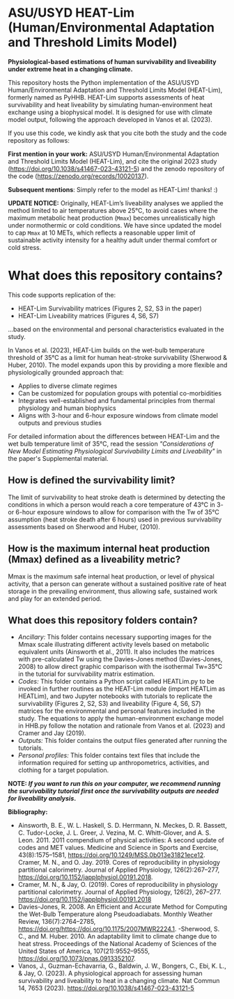 # ASU/USYD HEAT-Lim (Human/Environmental Adaptation and Threshold Limits Model) 

**Physiological-based estimations of human survivability and liveability under extreme heat in a changing climate.**

This repository hosts the Python implementation of the ASU/USYD Human/Environmental Adaptation and Threshold Limits Model (HEAT-Lim), formerly named as PyHHB. HEAT-Lim supports assessments of heat survivability and heat liveability by simulating human-environment heat exchange using a biophysical model. It is designed for use with climate model output, following the approach developed in Vanos et al. (2023). 

If you use this code, we kindly ask that you cite both the study and the code repository as follows:

**First mention in your work:**  ASU/USYD Human/Environmental Adaptation and Threshold Limits Model (HEAT-Lim), and cite the original 2023 study (https://doi.org/10.1038/s41467-023-43121-5) and the zenodo repository of the code (https://zenodo.org/records/10020137).

**Subsequent mentions**:  Simply refer to the model as HEAT-Lim! thanks! :)

**UPDATE NOTICE:**
Originally, HEAT-Lim’s liveability analyses we applied the method limited to air temperatures above 25°C, to avoid cases where the maximum metabolic heat production (`Mmax`) becomes unrealistically high under normothermic or cold conditions. We have since updated the model to cap `Mmax` at 10 METs, which reflects a reasonable upper limit of sustainable activity intensity for a healthy adult under thermal comfort or cold stress.

# What does this repository contains?
This code supports replication of the:

- HEAT-Lim Survivability matrices (Figures 2, S2, S3 in the paper)
- HEAT-Lim Liveability matrices (Figures 4, S6, S7)

...based on the environmental and personal characteristics evaluated in the study.

In Vanos et al. (2023), HEAT-Lim builds on the wet-bulb temperature threshold of 35°C as a limit for human heat-stroke survivability (Sherwood & Huber, 2010). The model expands upon this by providing a more flexible and physiologically grounded approach that:

- Applies to diverse climate regimes
- Can be customized for population groups with potential co-morbidities
- Integrates well-established and fundamental principles from thermal physiology and human biophysics
- Aligns with 3-hour and 6-hour exposure windows from climate model outputs and previous studies

For detailed information about the differences between HEAT-Lim and the wet bulb temperature limit of 35°C, read the session *"Considerations of New Model Estimating Physiological Survivability Limits and Liveability"* in the paper's Supplemental material.

## How is defined the survivability limit?

The limit of survivability to heat stroke death is determined by detecting the conditions in which a person would reach a core temperature of 43°C in 3- or 6-hour exposure windows to allow for comparison with the Tw of 35°C assumption (heat stroke death after 6 hours) used in previous survivability assessments based on Sherwood and Huber, (2010). 

## How is the maximum internal heat production (Mmax) defined as a liveability metric?

Mmax is the maximum safe internal heat production, or level of physical activity, that a person can generate without a sustained positive rate of heat storage in the prevailing environment, thus allowing safe, sustained work and play for an extended period.

## What does this repository folders contain?

- *Ancillary:* This folder contains necessary supporting images for the Mmax scale illustrating different activity levels based on metabolic equivalent units (Ainsworth et al., 2011). It also includes the matrices with pre-calculated Tw using the Davies-Jones method (Davies-Jones, 2008) to allow direct graphic comparison with the isothermal Tw=35°C in the tutorial for survivability matrix estimation.
- *Codes:*  This folder contains a Python script called HEATLim.py to be invoked in further routines as the HEAT-Lim module (import HEATLim as HEATLim), and two Jupyter notebooks with tutorials to replicate the survivability (Figures 2, S2, S3) and liveability (Figure 4, S6, S7) matrices for the environmental and personal features included in the study. The equations to apply the human-environment exchange model in HHB.py follow the notation and rationale from Vanos et al. (2023) and Cramer and Jay (2019).
- *Outputs:* This folder contains the output files generated after running the tutorials.
- *Personal profiles:*  This folder contains text files that include the information required for setting up anthropometrics, activities, and clothing for a target population.


**NOTE: *If you want to run this on your computer, we recommend running the survivability tutorial first once the survivability outputs are needed for liveability analysis*.** 

**Bibliography:**

- Ainsworth, B. E., W. L. Haskell, S. D. Herrmann, N. Meckes, D. R. Bassett, C. Tudor-Locke, J. L. Greer, J. Vezina, M. C. Whitt-Glover, and A. S. Leon. 2011. 2011 compendium of physical activities: A second update of codes and MET values. Medicine and Science in Sports and Exercise, 43(8):1575–1581, https://doi.org/10.1249/MSS.0b013e31821ece12.
Cramer, M. N., and O. Jay. 2019. Cores of reproducibility in physiology partitional calorimetry. Journal of Applied Physiology, 126(2):267–277, https://doi.org/10.1152/japplphysiol.00191.2018.
- Cramer, M. N., & Jay, O. (2019). Cores of reproducibility in physiology partitional calorimetry. Journal of Applied Physiology, 126(2), 267–277. https://doi.org/10.1152/japplphysiol.00191.2018
- Davies-Jones, R. 2008. An Efficient and Accurate Method for Computing the Wet-Bulb Temperature along Pseudoadiabats. Monthly Weather Review, 136(7):2764–2785, https://doi.org/https://doi.org/10.1175/2007MWR2224.1.
-Sherwood, S. C., and M. Huber. 2010. An adaptability limit to climate change due to heat stress. Proceedings of the National Academy of Sciences of the United States of America, 107(21):9552–9555, https://doi.org/10.1073/pnas.0913352107.
- Vanos, J., Guzman-Echavarria, G., Baldwin, J. W., Bongers, C., Ebi, K. L., & Jay, O. (2023). A physiological approach for assessing human survivability and liveability to heat in a changing climate. Nat Commun 14, 7653 (2023). https://doi.org/10.1038/s41467-023-43121-5
